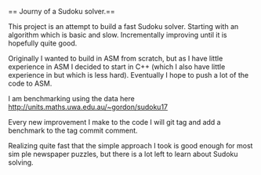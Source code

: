 == Journy of a Sudoku solver.==

This project is an attempt to build a fast Sudoku solver. Starting with an algorithm which is basic and slow. Incrementally improving until it is hopefully quite good.

Originally I wanted to build in ASM from scratch, but as I have little experience in ASM I decided to start in C++ (which I also have little experience in but which is less hard). Eventually I hope to push a lot of the code to ASM.

I am benchmarking using the data here http://units.maths.uwa.edu.au/~gordon/sudoku17 

Every new improvement I make to the code I will git tag and add a benchmark to the tag commit comment.

Realizing quite fast that the simple approach I took is good enough for most sim
ple newspaper puzzles, but there is a lot left to learn about Sudoku solving.

